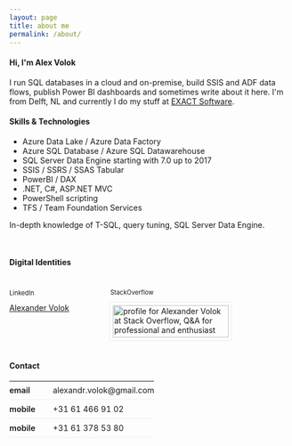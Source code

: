 ```yaml
---
layout: page
title: about me
permalink: /about/
---
```

<script type="text/javascript" src="https://platform.linkedin.com/badges/js/profile.js" async defer></script>

<style >
    /* h4 {
        font-weight: 250;
        text-transform: uppercase;
   } */

.identities {  }
.identities div.a {display: inline-block;  min-width: 400x; vertical-align: top; padding-right: 70px  }
.identities div.b { display: inline-block;  min-width: 300px;  vertical-align: top;  }
   
.so_box {    
    padding: 5px;
    border-radius: 2px;
    display: inline-block !important;
    -webkit-box-shadow: 0 0 2px rgba(0,0,0,0.24);
    -moz-box-shadow: 0 0 2px rgba(0,0,0,0.24);
    box-shadow: 0 0 2px rgba(0,0,0,0.24);
    word-wrap: break-word;
    word-break: break-word;
}

.td_left {
    border-bottom: 1px solid #EEE;
    padding: 0.55em 0;
    width: 30%;
    font-weight: 600;
    font-size: 90%;
    text-align: left
}

.td_right {
    border-bottom: 1px solid #EEE;
    padding: 0.55em 0;
    width: 70%;
    font-size: 90%
}

</style>

<h4>Hi, I'm Alex Volok</h4>
I run SQL databases in a cloud and on-premise, build SSIS and ADF data flows, publish Power BI dashboards and sometimes write about it here. 
I'm from Delft, NL and currently I do my stuff at <a href="http://www.exact.com">EXACT Software</a>.

<br />
<h4><i class="fas fa-code"></i> Skills & Technologies</h4>

- Azure Data Lake / Azure Data Factory
- Azure SQL Database / Azure SQL Datawarehouse
- SQL Server Data Engine starting with 7.0 up to 2017
- SSIS / SSRS / SSAS Tabular
- PowerBI / DAX 
- .NET, C#, ASP.NET MVC
- PowerShell scripting
- TFS / Team Foundation Services

In-depth knowledge of T-SQL, query tuning, SQL Server Data Engine.


<br />
<h4> <i class="far fa-address-card"></i> Digital Identities</h4>


<div class="identities">
<div class="a">

<p style="font-size: 80%; margin-left: 0; font-weight: 400; padding-top: 10px;"> <i class="fab fa-linkedin"></i> LinkedIn</p>
    <div class="LI-profile-badge"  data-version="v1" data-size="medium" data-locale="en_US" data-type="horizontal" data-theme="light" data-vanity="alexandrvolok"><a class="LI-simple-link" href='https://nl.linkedin.com/in/alexandrvolok?trk=profile-badge'>Alexander Volok</a></div>

</div>
<div class="b">
<p style="font-size: 80%; margin-left: 0; font-weight: 400; padding-top: 9px;"><i class="fab fa-stack-overflow"></i>  StackOverflow</p>
<div class="so_box">
    <a href="https://stackoverflow.com/users/5021687/alexander-volok"><img src="https://stackoverflow.com/users/flair/5021687.png?theme=clean" width="208" height="58" alt="profile for Alexander Volok at Stack Overflow, Q&amp;A for professional and enthusiast programmers" title="profile for Alexander Volok at Stack Overflow, Q&amp;A for professional and enthusiast programmers"></a>

</div>
</div>

</div>


<br />
<h4><i class="far fa-envelope"></i> Contact</h4>
<table style="max-width: 400px">
    <tbody>
        <tr>
            <td class = "td_left">email</td>
            <td class = "td_right">alexandr.volok@gmail.com</td>
        </tr>
        <tr>
            <td class = "td_left">mobile</td>
            <td class = "td_right">+31 61 466 91 02</td>
        </tr>
        <tr>
            <td class = "td_left">mobile</td>
            <td class = "td_right">+31 61 378 53 80</td>
        </tr>
        <!-- <tr>
            <td class = "td_left">kvk</td>
            <td class = "td_right">12345678</td>
        </tr>
        <tr>
            <td class = "td_left">btw</td>
            <td class = "td_right">NL60 1234 5678</td>
        </tr>
        <tr>
            <td class = "td_left">iban</td>
            <td class = "td_right">NL65 ABNA 555 444 777</td>
        </tr> -->
    </tbody>
</table>
 



